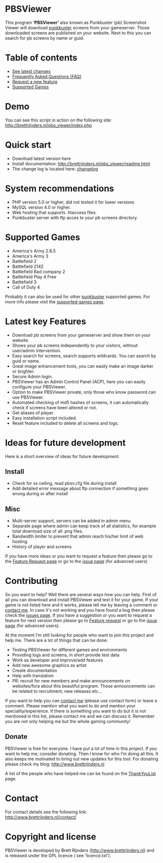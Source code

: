 # PBSViewer 
This program **‘PBSViewer’** also known as Punkbuster (pb) Screenshot Viewer will download [punkbuster](http://www.evenbalance.com/) screens from your gameserver. Those downloaded screens are published on your website. Next to this you can search for pb screens by name or guid.

# Table of contents
  * [See latest changes](../wiki/Changelog.md)
  * [Frequently Asked Questions (FAQ)](../wiki/FAQ.md)
  * [Request a new feature](../wiki/FeatureRequest.md)
  * [Supported Games](../wiki/SupportedGames.md)

# Demo
You can see this script in action on the following site:
http://brettrijnders.nl/pbs_viewer/index.php

# Quick start
* Download latest version here
* Install documentation:
http://brettrijnders.nl/pbs_viewer/readme.html
* The change log is located here: [changelog](../wiki/Changelog.md)

# System recommendations

  - PHP version 5.0 or higher, did not tested it for lower versions
  - MySQL version 4.0 or higher.
  - Web hosting that supports .htaccess files.
  - Punkbuster server with ftp acces to your pb screens directory.

# Supported Games

- America's Army 2.8.5
- America's Army 3
- Battlefield 2
- Battlefield 2142
- Battlefield Bad company 2
-  Battlefield Play 4 Free
- Battlefield 3
- Call of Duty 4

Probably it can also be used for other [punkbuster](http://www.evenbalance.com/) supported games. For more info please visit the [supported games page](../wiki/SupportedGames.md).

# Latest key Features
  - Download pb screens from your gameserver and show them on your website.
  - Shows your pb screens independently to your visitors, without user/admin intervention.
  - Easy search for screens, search supports wildcards. You can search by guid or name.
  - Great image enhancement tools, you can easily make an image darker or brighter.
  - Secure Admin login.
  - PBSViewer has an Admin Control Panel (ACP), here you can easily configure your PBSViewer.
  - Option to make PBSViewer private, only those who know password can use PBSViewer.
  - Automated checking of md5 hashes of screens, it can automatically check if screens have been altered or not.
  - Get aliases of player.
  - Easy installation script included.
  - Reset feature included to delete all screens and logs.

# Ideas for future development
Here is a short overview of ideas for future development.

## Install
  - Check for ss ceiling, read pbsv.cfg file during install
  - Add detailed error message about ftp connection if something goes wrong during or after install

## Misc
  - Multi-server support, servers can be added in admin menu
  - Separate page where admin can keep track of all statistics, for example total download size of all .png files.
  - Bandwidth limiter to prevent that admin reach his/her limit of web hosting
  - History of player and screens

If you have more ideas or you want to request a feature then please go to the [Feature Request page](../wiki/FeatureRequest.md) or go to the [issue page](https://github.com/brettrijnders/pbsviewer/issues) (for advanced users)

# Contributing

So you want to help? Well there are several ways how you can help. First of all you can download and install PBSViewer and test it for your game. If your game is not listed here and it works, please tell me by leaving a comment or [contact me](http://www.brettrijnders.nl/contact/). In case it's not working and you have found a bug then please check the [issues page](https://github.com/brettrijnders/pbsviewer/issues). If you have a suggestion or you want to request a feature for next version then please go to [Feature request](../wiki/FeatureRequest.md) or go to the [issue page](https://github.com/brettrijnders/pbsviewer/issues) (for advanced users).

At the moment I’m still looking for people who want to join this project and help me. There are a lot of things that can be done:

  * Testing PBSViewer for different games and environments
  * Providing logs and screens, in short provide test data
  * Work as developer and improve/add features
  * Add new awesome graphics as artist
  * Create documentation
  * Help with translation
  * PR: recruit for new members and make announcements on websites/fora about this beautiful program. Those announcements can be related to recruitment, new releases etc...

If you want to help you can [contact me](http://www.brettrijnders.nl/contact/) (please use contact form) or leave a comment. Please mention what you want to do and mention your speciality/experience. If there is something you want to do but it is not mentioned in this list, please contact me and we can discuss it. Remember you are not only helping me but the whole gaming community!

## Donate
PBSViewer is free for everyone. I have put a lot of time in this project. If you want to help me, consider donating. Then I know for who I’m doing all this. It also keeps me motivated to bring out new updates for this tool. For donating please check my blog:
http://www.brettrijnders.nl

A list of the people who have helped me can be found on the [ThankYouList](../wiki/ThankYouList.md) page.

# Contact
For contact details see the following link:
http://www.brettrijnders.nl/contact/

# Copyright and license
PBSViewer is developed by Brett Rijnders (http://www.brettrijnders.nl) and is released under the GPL licence ( see 'licence.txt').
